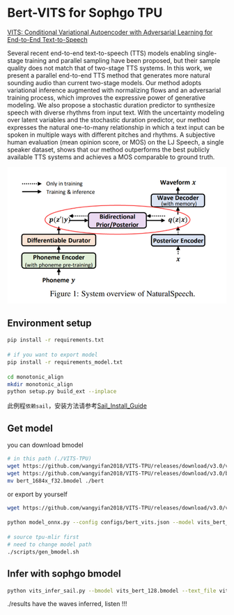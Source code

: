 # Bert-VITS for Sophgo TPU

[VITS: Conditional Variational Autoencoder with Adversarial Learning for End-to-End Text-to-Speech](https://github.com/PlayVoice/vits_chinese)

Several recent end-to-end text-to-speech (TTS) models enabling single-stage training and parallel sampling have been proposed, but their sample quality does not match that of two-stage TTS systems. In this work, we present a parallel end-to-end TTS method that generates more natural sounding audio than current two-stage models. Our method adopts variational inference augmented with normalizing flows and an adversarial training process, which improves the expressive power of generative modeling. We also propose a stochastic duration predictor to synthesize speech with diverse rhythms from input text. With the uncertainty modeling over latent variables and the stochastic duration predictor, our method expresses the natural one-to-many relationship in which a text input can be spoken in multiple ways with different pitches and rhythms. A subjective human evaluation (mean opinion score, or MOS) on the LJ Speech, a single speaker dataset, shows that our method outperforms the best publicly available TTS systems and achieves a MOS comparable to ground truth.

![VITS](./vits.png)

## Environment setup

```bash
pip install -r requirements.txt

# if you want to export model
pip install -r requirements_model.txt

cd monotonic_align
mkdir monotonic_align
python setup.py build_ext --inplace
```

此例程`依赖sail`，安装方法请参考[Sail_Install_Guide](./docs/Sail_Install_Guide.md)

## Get model

you can download bmodel
```bash
# in this path (./VITS-TPU)
wget https://github.com/wangyifan2018/VITS-TPU/releases/download/v3.0/vits_bert_128.bmodel
wget https://github.com/wangyifan2018/VITS-TPU/releases/download/v3.0/bert_1684x_f32.bmodel
mv bert_1684x_f32.bmodel ./bert
```

or export by yourself
```bash
wget https://github.com/wangyifan2018/VITS-TPU/releases/download/v3.0/vits_bert_model.pth

python model_onnx.py --config configs/bert_vits.json --model vits_bert_model.pth

# source tpu-mlir first
# need to change model path
./scripts/gen_bmodel.sh
```

## Infer with sophgo bmodel

```bash
python vits_infer_sail.py --bmodel vits_bert_128.bmodel --text_file vits_infer_item.txt
```

./results have the waves inferred, listen !!!

